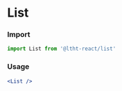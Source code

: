 # List

<!-- STORY -->

### Import

```js
import List from '@ltht-react/list'
```

### Usage

```jsx
<List />
```
